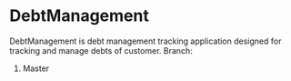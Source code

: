 # DebtManagement
DebtManagement is debt management tracking application designed for tracking and manage debts of customer.
Branch:

1. Master
